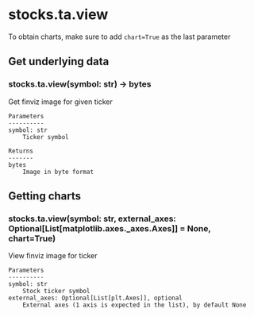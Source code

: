 # stocks.ta.view

To obtain charts, make sure to add `chart=True` as the last parameter

## Get underlying data 
### stocks.ta.view(symbol: str) -> bytes

Get finviz image for given ticker

    Parameters
    ----------
    symbol: str
        Ticker symbol

    Returns
    -------
    bytes
        Image in byte format

## Getting charts 
### stocks.ta.view(symbol: str, external_axes: Optional[List[matplotlib.axes._axes.Axes]] = None, chart=True)

View finviz image for ticker

    Parameters
    ----------
    symbol: str
        Stock ticker symbol
    external_axes: Optional[List[plt.Axes]], optional
        External axes (1 axis is expected in the list), by default None
